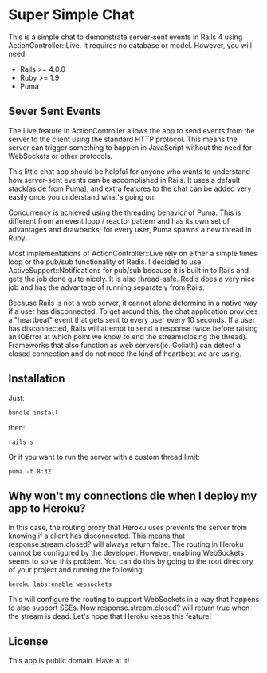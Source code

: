 Super Simple Chat
==

This is a simple chat to demonstrate server-sent events in Rails 4 using ActionController::Live.
It requires no database or model.  However, you will need:

* Rails >= 4.0.0
* Ruby >= 1.9
* Puma

Sever Sent Events
--------

The Live feature in ActionController allows the app to send events from the server to the client using the standard HTTP protocol.  This means the server can trigger something to happen in JavaScript without the need for WebSockets or other protocols.

This little chat app should be helpful for anyone who wants to understand how server-sent events can be accomplished in Rails.  It uses a default stack(aside from Puma), and extra features to the chat can be added very easily once you understand what's going on.

Concurrency is achieved using the threading behavior of Puma.  This is different from an event loop / reactor pattern and has its own set of advantages and drawbacks; for every user, Puma spawns a new thread in Ruby.

Most implementations of ActionController::Live rely on either a simple times loop or the pub/sub functionality of Redis.  I decided to use ActiveSupport::Notifications for pub/sub because it is built in to Rails and gets the job done quite nicely.  It is also thread-safe.  Redis does a very nice job and has the advantage of running separately from Rails.

Because Rails is not a web server, it cannot alone determine in a native way if a user has disconnected.  To get around this, the chat application provides a "heartbeat" event that gets sent to every user every 10 seconds.  If a user has disconnected, Rails will attempt to send a response twice before raising an IOError at which point we know to end the stream(closing the thread).  Frameworks that also function as web servers(ie. Goliath) can detect a closed connection and do not need the kind of heartbeat we are using.

Installation
-----
Just:

```bundle install```

then:

```rails s```

Or if you want to run the server with a custom thread limit:

```puma -t 8:32```


Why won't my connections die when I deploy my app to Heroku?
------

In this case, the routing proxy that Heroku uses prevents the server from knowing if a client has disconnected.  This means that response.stream.closed? will always return false.  The routing in Heroku cannot be configured by the developer.
However, enabling WebSockets seems to solve this problem.  You can do this by going to the root directory of your project and running the following:

```heroku labs:enable websockets```

This will configure the routing to support WebSockets in a way that happens to also support SSEs.  Now response.stream.closed? will return true when the stream is dead.  Let's hope that Heroku keeps this feature!

License
-------

This app is public domain.  Have at it!
